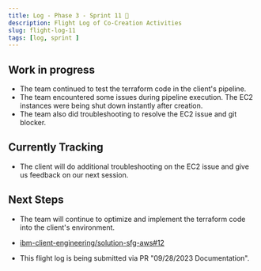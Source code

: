 ```yaml
---
title: Log - Phase 3 - Sprint 11 🛫
description: Flight Log of Co-Creation Activities
slug: flight-log-11
tags: [log, sprint ]
---
```


## Work in progress
- The team continued to test the terraform code in the client's pipeline.
- The team encountered some issues during pipeline execution. The EC2 instances were being shut down instantly after creation.
- The team also did troubleshooting to resolve the EC2 issue and git blocker.
## Currently Tracking
- The client will do additional troubleshooting on the EC2 issue and give us feedback on our next session.
## Next Steps
- The team will continue to optimize and implement the terraform code into the client's environment.
  
- [ibm-client-engineering/solution-sfg-aws#12](https://zenhub.ibm.com/workspaces/st5-action-information-center-64343620d0cfd0000f03a114/issues/ibm-client-engineering/solution-mq-rdqm-aws/7)
- This flight log is being submitted via PR "09/28/2023 Documentation".
